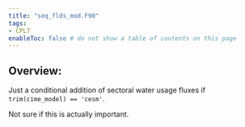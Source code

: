 ```yaml
---
title: "seq_flds_mod.F90"
tags:
- CPL7
enableToc: false # do not show a table of contents on this page
---
```


## Overview:
Just a conditional addition of sectoral water usage fluxes if `trim(cime_model) == 'cesm'`.

Not sure if this is actually important.


